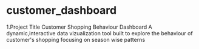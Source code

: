 # customer_dashboard
1.Project Title
Customer Shopping Behaviour Dashboard
A dynamic,interactive data vizualization tool built to explore the behaviour of customer's shopping focusing on season wise patterns
